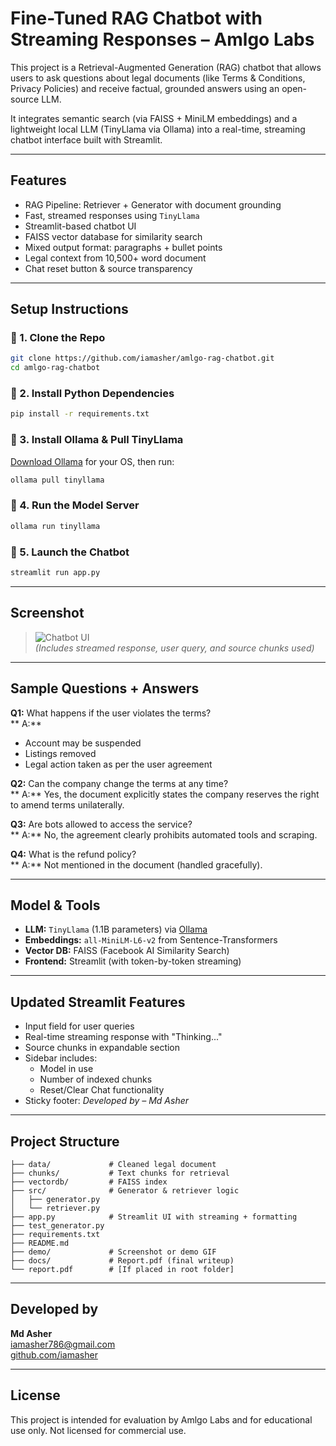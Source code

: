 # Fine-Tuned RAG Chatbot with Streaming Responses – Amlgo Labs

This project is a Retrieval-Augmented Generation (RAG) chatbot that allows users to ask questions about legal documents (like Terms & Conditions, Privacy Policies) and receive factual, grounded answers using an open-source LLM.

It integrates semantic search (via FAISS + MiniLM embeddings) and a lightweight local LLM (TinyLlama via Ollama) into a real-time, streaming chatbot interface built with Streamlit.

---

## Features

- RAG Pipeline: Retriever + Generator with document grounding
- Fast, streamed responses using `TinyLlama`
- Streamlit-based chatbot UI
- FAISS vector database for similarity search
- Mixed output format: paragraphs + bullet points
- Legal context from 10,500+ word document
- Chat reset button & source transparency

---

## Setup Instructions

### 🔹 1. Clone the Repo

```bash
git clone https://github.com/iamasher/amlgo-rag-chatbot.git
cd amlgo-rag-chatbot
```

### 🔹 2. Install Python Dependencies

```bash
pip install -r requirements.txt
```

### 🔹 3. Install Ollama & Pull TinyLlama

[Download Ollama](https://ollama.com/download) for your OS, then run:

```bash
ollama pull tinyllama
```

### 🔹 4. Run the Model Server

```bash
ollama run tinyllama
```

### 🔹 5. Launch the Chatbot

```bash
streamlit run app.py
```

---

## Screenshot

> ![Chatbot UI](demo/screenshot.png)  
> _(Includes streamed response, user query, and source chunks used)_

---

## Sample Questions + Answers

**Q1:** What happens if the user violates the terms?  
** A:**

- Account may be suspended
- Listings removed
- Legal action taken as per the user agreement

**Q2:** Can the company change the terms at any time?  
** A:** Yes, the document explicitly states the company reserves the right to amend terms unilaterally.

**Q3:** Are bots allowed to access the service?  
** A:** No, the agreement clearly prohibits automated tools and scraping.

**Q4:** What is the refund policy?  
** A:** Not mentioned in the document (handled gracefully).

---

## Model & Tools

- **LLM:** `TinyLlama` (1.1B parameters) via [Ollama](https://ollama.com)
- **Embeddings:** `all-MiniLM-L6-v2` from Sentence-Transformers
- **Vector DB:** FAISS (Facebook AI Similarity Search)
- **Frontend:** Streamlit (with token-by-token streaming)

---

## Updated Streamlit Features

- Input field for user queries
- Real-time streaming response with "Thinking..."
- Source chunks in expandable section
- Sidebar includes:
  - Model in use
  - Number of indexed chunks
  - Reset/Clear Chat functionality
- Sticky footer: _Developed by – Md Asher_

---

## Project Structure

```
├── data/             # Cleaned legal document
├── chunks/           # Text chunks for retrieval
├── vectordb/         # FAISS index
├── src/              # Generator & retriever logic
│   ├── generator.py
│   └── retriever.py
├── app.py            # Streamlit UI with streaming + formatting
├── test_generator.py
├── requirements.txt
├── README.md
├── demo/             # Screenshot or demo GIF
├── docs/             # Report.pdf (final writeup)
└── report.pdf        # [If placed in root folder]
```

---

## Developed by

**Md Asher**  
 iamasher786@gmail.com  
 [github.com/iamasher](https://github.com/iamasher)

---

## License

This project is intended for evaluation by Amlgo Labs and for educational use only. Not licensed for commercial use.
